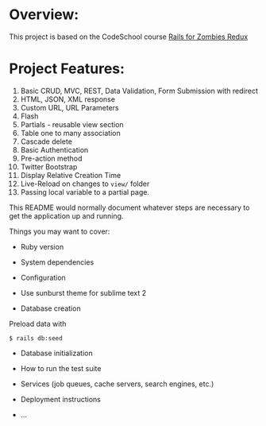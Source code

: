 Overview:
=========

This project is based on the CodeSchool course [Rails for Zombies Redux](https://www.codeschool.com/courses/rails-for-zombies-redux) 


Project Features:
=================

01. Basic CRUD, MVC, REST, Data Validation, Form Submission with redirect
02. HTML, JSON, XML response
03. Custom URL, URL Parameters
04. Flash
05. Partials - reusable view section
06. Table one to many association
07. Cascade delete
08. Basic Authentication
09. Pre-action method
10. Twitter Bootstrap
11. Display Relative Creation Time
12. Live-Reload on changes to `view/` folder
13. Passing local variable to a partial page.



This README would normally document whatever steps are necessary to get the
application up and running.

Things you may want to cover:

* Ruby version

* System dependencies

* Configuration

- Use sunburst theme for sublime text 2


* Database creation

Preload data with
```
$ rails db:seed
```


* Database initialization

* How to run the test suite

* Services (job queues, cache servers, search engines, etc.)

* Deployment instructions

* ...
